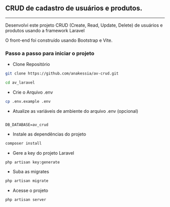
## CRUD de cadastro de usuários e produtos.
<hr>
<p>Desenvolvi este projeto CRUD (Create, Read, Update, Delete) de usuários e produtos usando a framework Laravel
<p>O front-end foi construído usando Bootstrap e Vite.</p>

### Passo a passo para iniciar o projeto

* Clone Repositório
```sh
git clone https://github.com/anakessia/av-crud.git

```
```sh
cd av_laravel
```

* Crie o Arquivo .env
```sh
cp .env.example .env
```


* Atualize as variáveis de ambiente do arquivo .env (opcional)
```dosini

DB_DATABASE=av_crud

```

* Instale as dependências do projeto
```sh
composer install
```


* Gere a key do projeto Laravel
```sh
php artisan key:generate
```

* Suba as migrates
```sh
php artisan migrate
```

* Acesse o projeto
```sh
php artisan server
```

